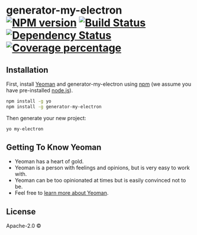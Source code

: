 # generator-my-electron [![NPM version][npm-image]][npm-url] [![Build Status][travis-image]][travis-url] [![Dependency Status][daviddm-image]][daviddm-url] [![Coverage percentage][coveralls-image]][coveralls-url]
> 

## Installation

First, install [Yeoman](http://yeoman.io) and generator-my-electron using [npm](https://www.npmjs.com/) (we assume you have pre-installed [node.js](https://nodejs.org/)).

```bash
npm install -g yo
npm install -g generator-my-electron
```

Then generate your new project:

```bash
yo my-electron
```

## Getting To Know Yeoman

 * Yeoman has a heart of gold.
 * Yeoman is a person with feelings and opinions, but is very easy to work with.
 * Yeoman can be too opinionated at times but is easily convinced not to be.
 * Feel free to [learn more about Yeoman](http://yeoman.io/).

## License

Apache-2.0 © []()


[npm-image]: https://badge.fury.io/js/generator-my-electron.svg
[npm-url]: https://npmjs.org/package/generator-my-electron
[travis-image]: https://travis-ci.org//generator-my-electron.svg?branch=master
[travis-url]: https://travis-ci.org//generator-my-electron
[daviddm-image]: https://david-dm.org//generator-my-electron.svg?theme=shields.io
[daviddm-url]: https://david-dm.org//generator-my-electron
[coveralls-image]: https://coveralls.io/repos//generator-my-electron/badge.svg
[coveralls-url]: https://coveralls.io/r//generator-my-electron
